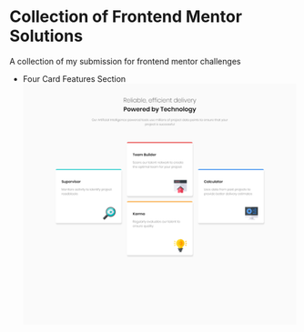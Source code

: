 # Collection of Frontend Mentor Solutions

A collection of my submission for frontend mentor challenges

- Four Card Features Section
  ![first project](img/project_1.png)
